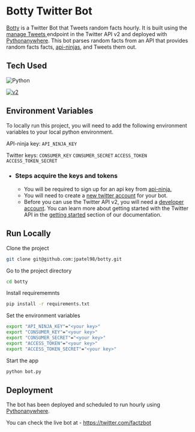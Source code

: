 
# Botty Twitter Bot
[Botty](https://twitter.com/factzbot) is a Twitter Bot that Tweets random facts hourly. 
It is built using the [manage Tweets ](https://developer.twitter.com/en/docs/twitter-api/tweets/manage-tweets/introduction)endpoint in the Twitter API v2 and deployed with [Pythonanywhere](https://www.pythonanywhere.com/). 
This bot parses random facts from an API that provides random facts facts, [api-ninjas](https://api-ninjas.com/), and Tweets them out.

## Tech Used

![Python](https://img.shields.io/badge/Python-14354C?style=for-the-badge&logo=python&logoColor=white)

[![v2](https://img.shields.io/endpoint?url=https%3A%2F%2Ftwbadges.glitch.me%2Fbadges%2Fv2)](https://developer.twitter.com/en/docs/twitter-api)


## Environment Variables

To locally run this project, you will need to add the following environment variables to your local python environment. 

API-ninja key: `API_NINJA_KEY`

Twitter keys: `CONSUMER_KEY` `CONSUMER_SECRET` `ACCESS_TOKEN` `ACCESS_TOKEN_SECRET`


- ### Steps acquire the keys and tokens
    - You will be required to sign up for an api key from [api-ninja.](https://api-ninjas.com/)
    - You will need to create a [new twitter account](http://twitter.com/signup) for your bot.
    - Before you can use the Twitter API v2, you will need a [developer account](https://developer.twitter.com/en/portal/petition/essential/basic-info). You can learn more about getting started with the Twitter API in the [getting started](https://developer.twitter.com/en/docs/getting-started) section of our documentation. 

## Run Locally

Clone the project

```bash
git clone git@github.com:jpatel98/botty.git
```

Go to the project directory

```bash
cd botty
```

Install requirememnts

```bash
pip install -r requirements.txt
```
Set the environment variables

```bash
export "API_NINJA_KEY"="<your key>"
export "CONSUMER_KEY"="<your key>"
export "CONSUMER_SECRET"="<your key>"
export "ACCESS_TOKEN"="<your key>"
export "ACCESS_TOKEN_SECRET"="<your key>"
```
Start the app

```bash
python bot.py
```
## Deployment
The bot has been deployed and scheduled to run hourly using [Pythonanywhere](https://www.pythonanywhere.com/).

You can check the live bot at - https://twitter.com/factzbot 
